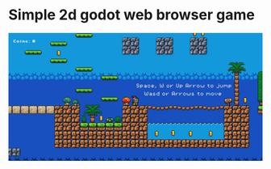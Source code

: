 # Simple 2d godot web browser game

![game](https://github.com/Clearviss/godot-testing/blob/main/game.JPG)
